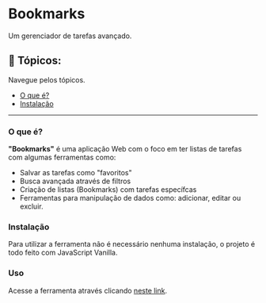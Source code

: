 # Bookmarks
Um gerenciador de tarefas avançado.

[comment]: <> (Section destinated to this README topics)
## 📝 Tópicos:
Navegue pelos tópicos.

 - [O que é?][1]
 - [Instalação][2]

[comment]: <> (Topics)

[1]: <#o-que-é?> "O que é"
[2]: <#instalação> "Instalação"

---

### O que é?
**"Bookmarks"** é uma aplicação Web com o foco em ter listas de tarefas com algumas ferramentas como:
- Salvar as tarefas como "favoritos"
- Busca avançada através de filtros
- Criação de listas (Bookmarks) com tarefas específcas
- Ferramentas para manipulação de dados como: adicionar, editar ou excluir.

### Instalação
Para utilizar a ferramenta não é necessário nenhuma instalação, o projeto é todo feito com JavaScript Vanilla.

### Uso
Acesse a ferramenta através clicando [neste link][deploy-actived].

[deploy-actived]: <https://vinicius-goncalves.github.io/bookmarks/>
